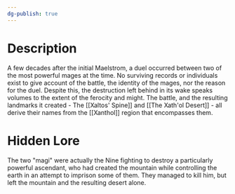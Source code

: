 ```yaml
---
dg-publish: true
---
```

# Description

A few decades after the initial Maelstrom, a duel occurred between two of the most powerful mages at the time. No surviving records or individuals exist to give account of the battle, the identity of the mages, nor the reason for the duel. Despite this, the destruction left behind in its wake speaks volumes to the extent of the ferocity and might. The battle, and the resulting landmarks it created - The [[Xaltos' Spine]] and [[The Xath'ol Desert]] - all derive their names from the [[Xanthol]] region that encompasses them. 

# Hidden Lore

The two "magi" were actually the Nine fighting to destroy a particularly powerful ascendant, who had created the mountain while controlling the earth in an attempt to imprison some of them. They managed to kill him, but left the mountain and the resulting desert alone. 